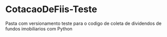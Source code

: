 # CotacaoDeFiis-Teste
Pasta com versionamento teste para o codigo de coleta de dividendos de fundos imobiliarios com Python
